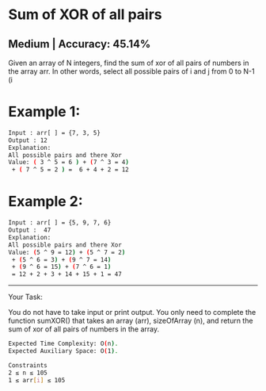 # Sum of XOR of all pairs

## Medium  |  Accuracy: 45.14%

<p>Given an array of N integers, find the sum of xor of all pairs of numbers in the array arr. In other words, select all possible pairs of i and j from 0 to N-1 (i<j) and determine sum of all (arri xor arrj)</p>


# Example 1:

```bash
Input : arr[ ] = {7, 3, 5}
Output : 12
Explanation:
All possible pairs and there Xor
Value: ( 3 ^ 5 = 6 ) + (7 ^ 3 = 4)
 + ( 7 ^ 5 = 2 ) =  6 + 4 + 2 = 12
```

# Example 2:

```bash
Input : arr[ ] = {5, 9, 7, 6} 
Output :  47
Explanation:
All possible pairs and there Xor
Value: (5 ^ 9 = 12) + (5 ^ 7 = 2)
 + (5 ^ 6 = 3) + (9 ^ 7 = 14)
 + (9 ^ 6 = 15) + (7 ^ 6 = 1)
 = 12 + 2 + 3 + 14 + 15 + 1 = 47
```

<hr>

<span>Your Task:</span>
<p>You do not have to take input or print output. You only need to complete the function sumXOR() that takes an array (arr), sizeOfArray (n), and return the sum of xor of all pairs of numbers in the array.
</p>

```bash
Expected Time Complexity: O(n).
Expected Auxiliary Space: O(1).

Constraints
2 ≤ n ≤ 105
1 ≤ arr[i] ≤ 105
```